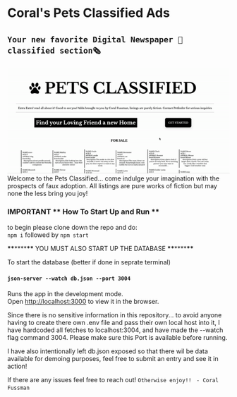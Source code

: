 # Coral's Pets Classified Ads

## `Your new favorite Digital Newspaper 📰classified section🗞️`

![](classified_demo.gif)
Welcome to the Pets Classified... come indulge your imagination with the prospects of faux adoption.
All listings are pure works of fiction but may none the less bring you joy!

### IMPORTANT ** How To Start Up and Run **

to begin please clone down the repo and do:  
 `npm i`
followed by
`npm start`

**\*\***\*\*\*\***\*\*** YOU MUST ALSO START UP THE DATABASE **\*\***\*\*\*\***\*\***

To start the database (better if done in seprate terminal)

#### `json-server --watch db.json --port 3004`

Runs the app in the development mode.\
Open [http://localhost:3000](http://localhost:3000) to view it in the browser.

Since there is no sensitive information in this repository... to avoid anyone having to create there own .env file and pass their own local host into it, I have hardcoded all fetches to localhost:3004, and have made the --watch flag command 3004. Please make sure this Port is available before running.

I have also intentionally left db.json exposed so that there wil be data available for demoing purposes, feel free to submit an entry and see it in action!

If there are any issues feel free to reach out!
`Otherwise enjoy!! `
`- Coral Fussman`
